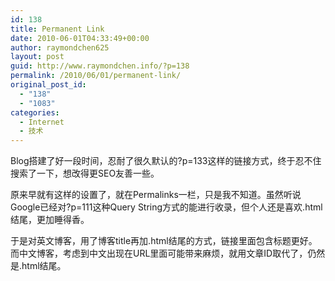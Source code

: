 ```yaml
---
id: 138
title: Permanent Link
date: 2010-06-01T04:33:49+00:00
author: raymondchen625
layout: post
guid: http://www.raymondchen.info/?p=138
permalink: /2010/06/01/permanent-link/
original_post_id:
  - "138"
  - "1083"
categories:
  - Internet
  - 技术
---
```

Blog搭建了好一段时间，忍耐了很久默认的?p=133这样的链接方式，终于忍不住搜索了一下，想改得更SEO友善一些。

原来早就有这样的设置了，就在Permalinks一栏，只是我不知道。虽然听说Google已经对?p=111这种Query String方式的能进行收录，但个人还是喜欢.html结尾，更加睡得香。

于是对英文博客，用了博客title再加.html结尾的方式，链接里面包含标题更好。而中文博客，考虑到中文出现在URL里面可能带来麻烦，就用文章ID取代了，仍然是.html结尾。